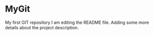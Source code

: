 # MyGit
My first GIT repository
I am editing the README file. Adding some more details about the project description.

